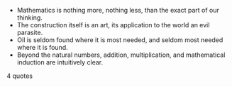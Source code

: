  - Mathematics is nothing more, nothing less, than the exact part of our thinking.
 - The construction itself is an art, its application to the world an evil parasite.
 - Oil is seldom found where it is most needed, and seldom most needed where it is found.
 - Beyond the natural numbers, addition, multiplication, and mathematical induction are intuitively clear.

4 quotes